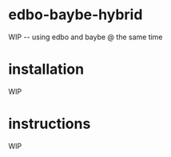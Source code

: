# edbo-baybe-hybrid
WIP -- using edbo and baybe @ the same time

# installation
WIP

# instructions
WIP
